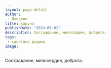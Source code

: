 ```yaml
---
layout: page-detail
author:
 - Яшодеви
title: каруна
publishDate: "2024-09-01"
description: Сострадание, милосердие, доброта.
tags:
 - санатана дхарма
image: 
---
```


Сострадание, милосердие, доброта.

